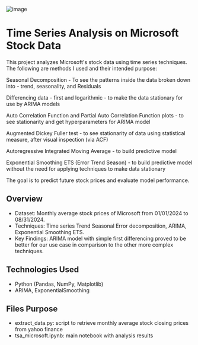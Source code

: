 ![image](https://github.com/user-attachments/assets/bbdfff95-45cc-4d3b-9653-5829c66df772)

# Time Series Analysis on Microsoft Stock Data

This project analyzes Microsoft's stock data using time series techniques. The following are methods I used and their intended purpose:

Seasonal Decomposition - To see the patterns inside the data broken down into - trend, seasonality, and Residuals

Differencing data - first and logarithmic - to make the data stationary for use by ARIMA models

Auto Correlation Function and Partial Auto Correlation Function plots - to see stationarity and get hyperparameters for ARIMA model

Augmented Dickey Fuller test - to see stationarity of data using statistical measure, after visual inspection (via ACF)

Autoregressive Integrated Moving Average - to build predictive model

Exponential Smoothing ETS (Error Trend Season) - to build predictive model without the need for applying techniques to make data stationary

The goal is to predict future stock prices and evaluate model performance.

## Overview
- Dataset: Monthly average stock prices of Microsoft from 01/01/2024 to 08/31/2024.
- Techniques: Time series Trend Seasonal Error decomposition, ARIMA, Exponential Smoothing ETS.
- Key Findings: ARIMA model with simple first differencing proved to be better for our use case in comparison to the other more complex techniques.

## Technologies Used
- Python (Pandas, NumPy, Matplotlib)
- ARIMA, ExponentialSmoothing

## Files Purpose
- extract_data.py: script to retrieve monthly average stock closing prices from yahoo finance
- tsa_microsoft.ipynb: main notebook with analysis results 
